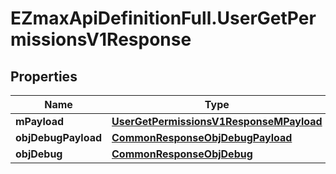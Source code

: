 # EZmaxApiDefinitionFull.UserGetPermissionsV1Response

## Properties

Name | Type | Description | Notes
------------ | ------------- | ------------- | -------------
**mPayload** | [**UserGetPermissionsV1ResponseMPayload**](UserGetPermissionsV1ResponseMPayload.md) |  | 
**objDebugPayload** | [**CommonResponseObjDebugPayload**](CommonResponseObjDebugPayload.md) |  | [optional] 
**objDebug** | [**CommonResponseObjDebug**](CommonResponseObjDebug.md) |  | [optional] 



